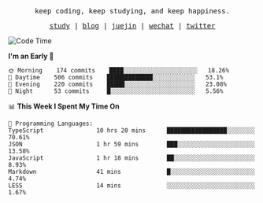 <p align="center">
  <samp>
    <span>keep coding, keep studying, and keep happiness.</span>
  </samp>
</p>

<p align="center">
  <samp>
    <a href="https://github.com/ouduidui/fe-study">study</a> |
    <a href="https://deweyou.me">blog</a>  |
    <a href="https://juejin.cn/user/4309700183594366">juejin</a> |
    <a href="https://user-images.githubusercontent.com/54696834/165071004-6509e3f2-90c3-448c-9d92-3da42b0c2021.jpeg">wechat</a> |
    <a href="https://twitter.com/ouduidui">twitter</a>
  </samp>
</p>

<!--START_SECTION:waka-->
![Code Time](http://img.shields.io/badge/Code%20Time-2%2C048%20hrs%2048%20mins-blue)

**I'm an Early 🐤** 

```text
🌞 Morning    174 commits    ████░░░░░░░░░░░░░░░░░░░░░   18.26% 
🌆 Daytime    506 commits    █████████████░░░░░░░░░░░░   53.1% 
🌃 Evening    220 commits    █████░░░░░░░░░░░░░░░░░░░░   23.08% 
🌙 Night      53 commits     █░░░░░░░░░░░░░░░░░░░░░░░░   5.56%

```


📊 **This Week I Spent My Time On** 

```text
💬 Programming Languages: 
TypeScript               10 hrs 20 mins      █████████████████░░░░░░░░   70.61% 
JSON                     1 hr 59 mins        ███░░░░░░░░░░░░░░░░░░░░░░   13.58% 
JavaScript               1 hr 18 mins        ██░░░░░░░░░░░░░░░░░░░░░░░   8.93% 
Markdown                 41 mins             █░░░░░░░░░░░░░░░░░░░░░░░░   4.74% 
LESS                     14 mins             ░░░░░░░░░░░░░░░░░░░░░░░░░   1.67%

```


<!--END_SECTION:waka-->
